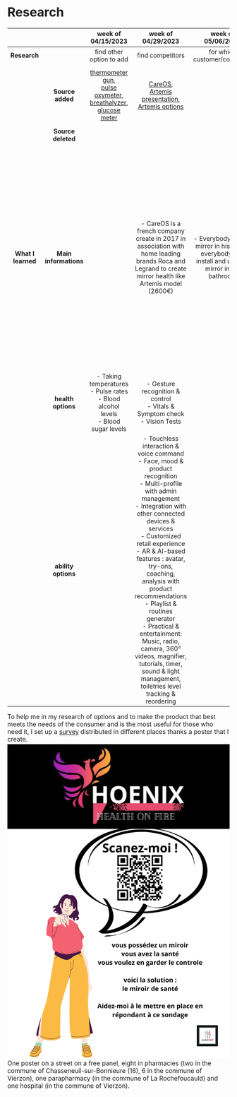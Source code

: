 # Research

|  |  | **week of 04/15/2023** | **week of 04/29/2023** | **week of 05/06/2023** | **week of 05/13/2023** | **week of 08/05/2023** |
| :-: | :-: | :-: | :-: | :-: | :-: | :-: |
| **Research** |  | find other option to add | find competitors | for which customer/consumer | material | options |
|  | **Source added** | [thermometer gun](https://www.amazon.fr/Thermom%C3%A8tre-IDOIT-Thermometre-Infrarouge-Affichage/dp/B08DFXYWNN/ref=sr_1_32?adgrpid=54908680263&hvadid=275507361595&hvdev=c&hvlocphy=9055097&hvnetw=g&hvqmt=b&hvrand=18183104330674911873&hvtargid=kwd-312280216289&hydadcr=14196_1754673&keywords=thermometre+laser&qid=1683279299&sr=8-32), <br> [pulse oxymeter](https://www.google.com/search?q=propac+pouls&sa=X&bih=828&biw=1707&rlz=1C1GCEA_enFR1025FR1025&hl=fr&tbm=shop&sxsrf=APwXEdfUD9bL1H37JPfgcp26SAADhmJxFw%3A1684421087117&ei=3zlmZI_ZBe-ckdUP1-KFqA4&ved=0ahUKEwjPxLHEjf_-AhVvTqQEHVdxAeUQ4dUDCAg&uact=5&oq=propac+pouls&gs_lcp=Cgtwcm9kdWN0cy1jYxADMgUIIRCgATIFCCEQoAE6CggAEIoFELADEEM6CggAEBgQgAQQsAM6DAgAEBgQgAQQsAMQCjoHCAAQExCABDoICAAQBRAeEBM6BggAEB4QEzoICAAQFhAeEBM6CggAEBYQHhAYEBM6DAgAEBYQHhAYEBMQCjoJCAAQGBCABBAKOggIABAWEB4QGDoKCAAQFhAeEBgQDzoMCAAQFhAeEBgQDxAKOgoIABAWEB4QGBAKUKUFWKAOYMcPaABwAHgAgAF9iAG9BJIBAzYuMZgBAKABAcgBCsABAQ&sclient=products-cc), <br> [breathalyzer](https://www.ebay.fr/itm/224971220617?chn=ps&mkevt=1&mkcid=28#rpdCntId), <br> [glucose meter](https://www.amazon.com/Glucose-Monitor-Glucometer-Lancets-Solution/dp/B08LYC288R/ref=zg_mw_3777171_sccl_2/147-1452400-9255329?psc=1) | [CareOS](http://www.care-os.com/), <br> [Artemis presentation](https://www.youtube.com/watch?v=J9o6_YlxlvA), <br> [Artemis options](http://www.care-os.com/artemis/) |  | [built a mirror](https://fr.wikihow.com/fabriquer-un-miroir#:~:text=Appliquez%20une%20fine%20couche%20de%20peinture%20%C3%A0%20effet%20miroir%20sur,votre%20image%20une%20brillance%20miroir), <br> [pressure sensor](https://www.amazon.fr/Capteur-Pression-Couche-Pr%C3%A9cision-R%C3%A9sistance/dp/B07P9Z7FR6/ref=asc_df_B07P9Z7FR6/?tag=googshopfr-21&linkCode=df0&hvadid=353896712114&hvpos=&hvnetw=g&hvrand=4898371625524598186&hvpone=&hvptwo=&hvqmt=&hvdev=c&hvdvcmdl=&hvlocint=&hvlocphy=9055097&hvtargid=pla-869632555564&psc=1&tag=&ref=&adgrpid=71676698856&hvpone=&hvptwo=&hvadid=353896712114&hvpos=&hvnetw=g&hvrand=4898371625524598186&hvqmt=&hvdev=c&hvdvcmdl=&hvlocint=&hvlocphy=9055097&hvtargid=pla-869632555564), <br> [LED](https://www.etsy.com/fr/listing/1368202981/bande-lumineuse-led-ultra-fine-3mm-12v?gpla=1&gao=1&&utm_source=google&utm_medium=cpc&utm_campaign=shopping_fr_fr_fr_d-home_and_living-other&utm_custom1=_k_CjwKCAjw6vyiBhB_EiwAQJRopmmVcZ9R70H-58MvytKh9rgDtrxjpTz2g-UPlQ2sb4pkGNnUsO30rRoCSz8QAvD_BwE_k_&utm_content=go_304710859_20945079499_76715380579_pla-106550423075_c__1368202981frfr_102857959&utm_custom2=304710859&gclid=CjwKCAjw6vyiBhB_EiwAQJRopmmVcZ9R70H-58MvytKh9rgDtrxjpTz2g-UPlQ2sb4pkGNnUsO30rRoCSz8QAvD_BwE), <br> [self-adhesif mirror](https://www.amazon.fr/Lifemaison-Autocollant-Adh%C3%A9rence-D%C3%A9coratif-50x200cm/dp/B0BCFVG4RT/ref=asc_df_B0BCFVG4RT/?tag=googshopfr-21&linkCode=df0&hvadid=627335705485&hvpos=&hvnetw=g&hvrand=9017061648460033442&hvpone=&hvptwo=&hvqmt=&hvdev=c&hvdvcmdl=&hvlocint=&hvlocphy=9055097&hvtargid=pla-1905220316044&psc=1), <br> [transparent LED display](https://www.lg.com/fr/business/affichage-led/lg-LAT240DT1#pdp_spec) | [BioActive sensor](https://www.pocket-lint.com/fr-fr/montres-connectees/acheteurs-guides/samsung/157658-samsung-galaxy-watch-4-vs-galaxy-watch-4-differences-classiques-comparees/), <br> [which language to choose](https://www.espresso-jobs.com/article/9305/quel-langage-de-programmation-choisir#:~:text=En%20résumé%2C%20Python%20est%20le,Java%20a%20la%20meilleure%20longévité.) |
|  | **Source deleted** |  |  |  |  | [pulse oxymeter](https://www.google.com/search?q=propac+pouls&sa=X&bih=828&biw=1707&rlz=1C1GCEA_enFR1025FR1025&hl=fr&tbm=shop&sxsrf=APwXEdfUD9bL1H37JPfgcp26SAADhmJxFw%3A1684421087117&ei=3zlmZI_ZBe-ckdUP1-KFqA4&ved=0ahUKEwjPxLHEjf_-AhVvTqQEHVdxAeUQ4dUDCAg&uact=5&oq=propac+pouls&gs_lcp=Cgtwcm9kdWN0cy1jYxADMgUIIRCgATIFCCEQoAE6CggAEIoFELADEEM6CggAEBgQgAQQsAM6DAgAEBgQgAQQsAMQCjoHCAAQExCABDoICAAQBRAeEBM6BggAEB4QEzoICAAQFhAeEBM6CggAEBYQHhAYEBM6DAgAEBYQHhAYEBMQCjoJCAAQGBCABBAKOggIABAWEB4QGDoKCAAQFhAeEBgQDzoMCAAQFhAeEBgQDxAKOgoIABAWEB4QGBAKUKUFWKAOYMcPaABwAHgAgAF9iAG9BJIBAzYuMZgBAKABAcgBCsABAQ&sclient=products-cc) |
| **What I learned** | **Main informations** |  | - CareOS is a french company create in 2017 in association with home leading brands Roca and Legrand to create mirror health like Artemis model (2600€) | - Everybody have a mirror in his home, everybody can install and use the mirror in his bathroom | - It will be cheaper to make the mirror yourself thanks a self-adhesif mirror and to put forward each button of the mirror, there is an LED strip | - It's a technology developed by Samsung for its connected watches which provides simple yet powerful measurements and insights that you can use to take control of your health. <br> - 4 language are interresting to use, the PHP, C, C# and the Java because they are widely used, in part simple to use and quite well suited to the code being coded. |
|  | **health options** | - Taking temperatures <br> - Pulse rates <br> - Blood alcohol levels <br> - Blood sugar levels | - Gesture recognition & control <br> - Vitals & Symptom check <br> - Vision Tests |  |  | - heart rate |
|  | **ability options** |  | - Touchless interaction & voice command <br> - Face, mood & product recognition <br> - Multi-profile with admin management <br> - Integration with other connected devices & services <br> - Customized retail experience <br> - AR & AI-based features : avatar, try-ons, coaching, analysis with product recommendations <br> - Playlist & routines generator <br> - Practical & entertainment: Music, radio, camera, 360° videos, magnifier, tutorials, timer, sound & light management, toiletries level tracking & reordering |  | to communicate with the mirror, there are different button thanks the pressure sensors and a little screen can display the expected information thanks a transparent LED display |  |

To help me in my research of options and to make the product that best meets the needs of the consumer and is the most useful for those who need it, I set up a [survey](https://forms.gle/DRDfuTzgF9muhY8D8) distributed in different places thanks a poster that I create.
![poster](/img/poster.png)
One poster on a street on a free panel, eight in pharmacies (two in the commune of Chasseneuil-sur-Bonnieure (16), 6 in the commune of Vierzon), one parapharmacy (in the commune of La Rochefoucauld) and one hospital (in the commune of Vierzon).
